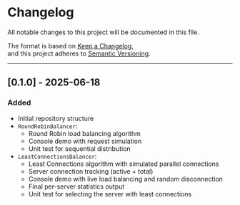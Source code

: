 # Changelog

All notable changes to this project will be documented in this file.

The format is based on [Keep a Changelog](https://keepachangelog.com/en/1.0.0/),  
and this project adheres to [Semantic Versioning](https://semver.org/spec/v2.0.0.html).

---

## [0.1.0] - 2025-06-18

### Added

- Initial repository structure
- `RoundRobinBalancer`:
  - Round Robin load balancing algorithm
  - Console demo with request simulation
  - Unit test for sequential distribution
- `LeastConnectionsBalancer`:
  - Least Connections algorithm with simulated parallel connections
  - Server connection tracking (active + total)
  - Console demo with live load balancing and random disconnection
  - Final per-server statistics output
  - Unit test for selecting the server with least connections
